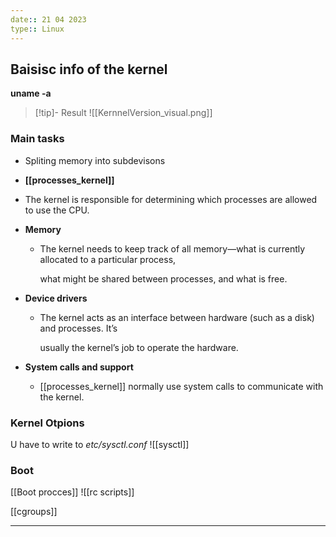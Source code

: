 ```yaml
---
date:: 21 04 2023
type:: Linux
---
```

## Baisisc info of the kernel 
**uname -a**
>[!tip]- Result 
>![[KernnelVersion_visual.png]]

### Main tasks
-   Spliting memory into subdevisons
-   **[[processes_kernel]]**

-   The kernel is responsible for determining which processes are allowed to use the CPU.

-   **Memory**
	-   The kernel needs to keep track of all memory—what is currently allocated to a particular process,
	    
	    what might be shared between processes, and what is free.  
	    

-   **Device drivers**
	-   The kernel acts as an interface between hardware (such as a disk) and processes. It’s
	    
	    usually the kernel’s job to operate the hardware.  
	    

-   **System calls and support**
	-   [[processes_kernel]] normally use system calls to communicate with the kernel.

### Kernel Otpions
U have to write to *etc/sysctl.conf*
![[sysctl]]




### Boot 
[[Boot procces]]
![[rc scripts]]


[[cgroups]]




--- 


